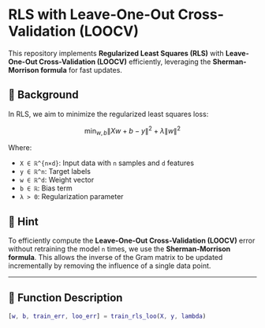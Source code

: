 
# RLS with Leave-One-Out Cross-Validation (LOOCV)

This repository implements **Regularized Least Squares (RLS)** with **Leave-One-Out Cross-Validation (LOOCV)** efficiently, leveraging the **Sherman-Morrison formula** for fast updates.

## 📘 Background

In RLS, we aim to minimize the regularized least squares loss:

$$
\min_{w, b} \|Xw + b - y\|^2 + \lambda \|w\|^2
$$

Where:
- `X ∈ ℝ^{n×d}`: Input data with `n` samples and `d` features
- `y ∈ ℝ^n`: Target labels
- `w ∈ ℝ^d`: Weight vector
- `b ∈ ℝ`: Bias term
- `λ > 0`: Regularization parameter

## 🧠 Hint

To efficiently compute the **Leave-One-Out Cross-Validation (LOOCV)** error without retraining the model `n` times, we use the **Sherman-Morrison formula**. This allows the inverse of the Gram matrix to be updated incrementally by removing the influence of a single data point.

---

## 🚀 Function Description

```matlab
[w, b, train_err, loo_err] = train_rls_loo(X, y, lambda)
